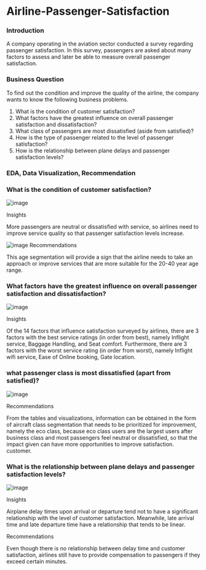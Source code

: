 # Airline-Passenger-Satisfaction

### Introduction
A company operating in the aviation sector conducted a survey regarding passenger satisfaction. In this survey, passengers are asked about many factors to assess and later be able to measure overall passenger satisfaction.

### Business Question
To find out the condition and improve the quality of the airline, the company wants to know the following business problems.

1. What is the condition of customer satisfaction?
2. What factors have the greatest influence on overall passenger satisfaction and dissatisfaction?
3. What class of passengers are most dissatisfied (aside from satisfied)?
4. How is the type of passenger related to the level of passenger satisfaction?
5. How is the relationship between plane delays and passenger satisfaction levels?

### EDA, Data Visualization, Recommendation
### What is the condition of customer satisfaction?

![image](https://github.com/OsamaMustafa32/Airline-Passenger-EDA-ML/assets/53177552/fe6759b9-1180-4fbc-84dd-dd8f29fbde64)

Insights

More passengers are neutral or dissatisfied with service, so airlines need to improve service quality so that passenger satisfaction levels increase.

![image](https://github.com/OsamaMustafa32/Airline-Passenger-EDA-ML/assets/53177552/22262c52-773d-4116-bb3a-0b81d144ed44)
Recommendations

This age segmentation will provide a sign that the airline needs to take an approach or improve services that are more suitable for the 20-40 year age range.

### What factors have the greatest influence on overall passenger satisfaction and dissatisfaction?

![image](https://github.com/OsamaMustafa32/Airline-Passenger-EDA-ML/assets/53177552/85bb9c89-70c0-49ec-ae84-f2aeb779bda2)

Insights

Of the 14 factors that influence satisfaction surveyed by airlines, there are 3 factors with the best service ratings (in order from best), namely Inflight service, Baggage Handling, and Seat comfort. Furthermore, there are 3 factors with the worst service rating (in order from worst), namely Inflight wifi service, Ease of Online booking, Gate location.

### what passenger class is most dissatisfied (apart from satisfied)?

![image](https://github.com/OsamaMustafa32/Airline-Passenger-EDA-ML/assets/53177552/825fc5ee-85ea-43d1-bf02-9a57a421df38)

Recommendations

From the tables and visualizations, information can be obtained in the form of aircraft class segmentation that needs to be prioritized for improvement, namely the eco class, because eco class users are the largest users after business class and most passengers feel neutral or dissatisfied, so that the impact given can have more opportunities to improve satisfaction. customer.

### What is the relationship between plane delays and passenger satisfaction levels?
![image](https://github.com/OsamaMustafa32/Airline-Passenger-EDA-ML/assets/53177552/dc4285a6-2c4e-431a-8448-628d81c8f548)

Insights

Airplane delay times upon arrival or departure tend not to have a significant relationship with the level of customer satisfaction. Meanwhile, late arrival time and late departure time have a relationship that tends to be linear.

Recommendations

Even though there is no relationship between delay time and customer satisfaction, airlines still have to provide compensation to passengers if they exceed certain minutes.

